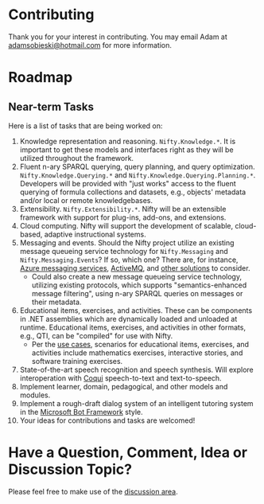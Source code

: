 # Contributing

Thank you for your interest in contributing. You may email Adam at [adamsobieski@hotmail.com](mailto:adamsobieski@hotmail.com) for more information.

# Roadmap

## Near-term Tasks

Here is a list of tasks that are being worked on:

1. Knowledge representation and reasoning. `Nifty.Knowledge.*`. It is important to get these models and interfaces right as they will be utilized throughout the framework.
2. Fluent n-ary SPARQL querying, query planning, and query optimization. `Nifty.Knowledge.Querying.*` and `Nifty.Knowledge.Querying.Planning.*`. Developers will be provided with "just works" access to the fluent querying of formula collections and datasets, e.g., objects' metadata and/or local or remote knowledgebases.
3. Extensibility. `Nifty.Extensibility.*`. Nifty will be an extensible framework with support for plug-ins, add-ons, and extensions.
4. Cloud computing. Nifty will support the development of scalable, cloud-based, adaptive instructional systems.
5. Messaging and events. Should the Nifty project utilize an existing message queueing service technology for `Nifty.Messaging` and `Nifty.Messaging.Events`? If so, which one? There are, for instance, [Azure messaging services](https://azure.microsoft.com/en-us/solutions/messaging-services/#products), [ActiveMQ](https://activemq.apache.org/components/nms/), and [other solutions](https://en.wikipedia.org/wiki/Message_queuing_service) to consider.
   - Could also create a new message queueing service technology, utilizing existing protocols, which supports "semantics-enhanced message filtering", using n-ary SPARQL queries on messages or their metadata.
6. Educational items, exercises, and activities. These can be components in .NET assemblies which are dynamically loaded and unloaded at runtime. Educational items, exercises, and activities in other formats, e.g., QTI, can be "compiled" for use with Nifty.
   - Per the [use cases](https://github.com/AdamSobieski/Nifty/blob/master/OVERVIEW.md#use-cases), scenarios for educational items, exercises, and activities include mathematics exercises, interactive stories, and software training exercises.
7. State-of-the-art speech recognition and speech synthesis. Will explore interoperation with [Coqui](https://github.com/coqui-ai/) speech-to-text and text-to-speech.
8. Implement learner, domain, pedagogical, and other models and modules.
9. Implement a rough-draft dialog system of an intelligent tutoring system in the [Microsoft Bot Framework](https://github.com/microsoft/botframework-sdk/) style.
10. Your ideas for contributions and tasks are welcomed!

# Have a Question, Comment, Idea or Discussion Topic?

Please feel free to make use of the [discussion area](https://github.com/AdamSobieski/Nifty/discussions).